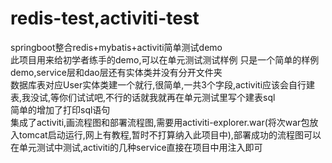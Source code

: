 # redis-test,activiti-test
<span>springboot整合redis+mybatis+activiti简单测试demo</span></br>
<span>此项目用来给初学者练手的demo,可以在单元测试测试样例</span>
<span>只是一个简单的样例demo,service层和dao层还有实体类并没有分开文件夹</span></br>
<span>数据库表对应User实体类建一个就行,很简单,一共3个字段,activiti应该会自行建表,我没试,等你们试试吧,不行的话就我就再在单元测试里写个建表sql</span></br>
<span>简单的增加了打印sql语句</span></br>
<span>集成了activiti,画流程图和部署流程图,需要用activiti-explorer.war(将次war包放入tomcat启动运行,网上有教程,暂时不打算纳入此项目中),部署成功的流程图可以在单元测试中测试,activiti的几种service直接在项目中用注入即可<span>

